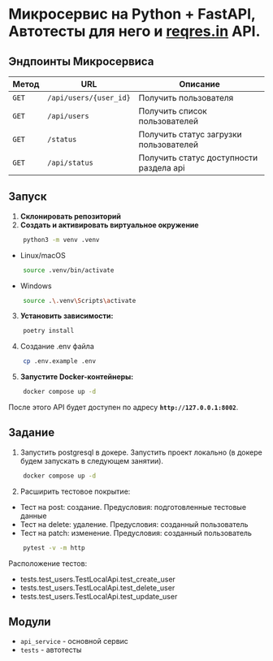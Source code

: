 # Микросервис на **Python + FastAPI**, Автотесты для него и [reqres.in](https://reqres.in/) API.

## Эндпоинты Микросервиса

| Метод | URL | Описание                                |
|-------|-----|-----------------------------------------|
| `GET` | `/api/users/{user_id}` | Получить пользователя                   |
| `GET` | `/api/users` | Получить список пользователей           |
| `GET` | `/status` | Получить cтaтус загрузки пользователей  |
| `GET` | `/api/status` | Получить cтaтус доступности раздела api |

## Запуск

1. **Склонировать репозиторий**
2. **Создать и активировать виртуальное окружение**
```bash
    python3 -m venv .venv
```
- Linux/macOS  
```bash
    source .venv/bin/activate 
```
- Windows
```bash
    source .\.venv\Scripts\activate     
```
3. **Установить зависимости:**
```bash
    poetry install
```

4. Создание .env файла
```bash
    cp .env.example .env
```

5. **Запустите Docker-контейнеры:**
```bash
    docker compose up -d
```

После этого API будет доступен по адресу **`http://127.0.0.1:8002`**.
##  Задание

1. Запустить postgresql в докере.
Запустить проект локально (в докере будем запускать в следующем занятии).
```bash
    docker compose up -d
```
2. Расширить тестовое покрытие:

- Тест на post: создание. Предусловия: подготовленные тестовые данные
- Тест на delete: удаление. Предусловия: созданный пользователь
- Тест на patch: изменение. Предусловия: созданный пользователь
```bash
    pytest -v -m http
```
Расположение тестов: 
- tests.test_users.TestLocalApi.test_create_user
- tests.test_users.TestLocalApi.test_delete_user
- tests.test_users.TestLocalApi.test_update_user

## Модули

- `api_service` - основной сервис
- `tests` - автотесты